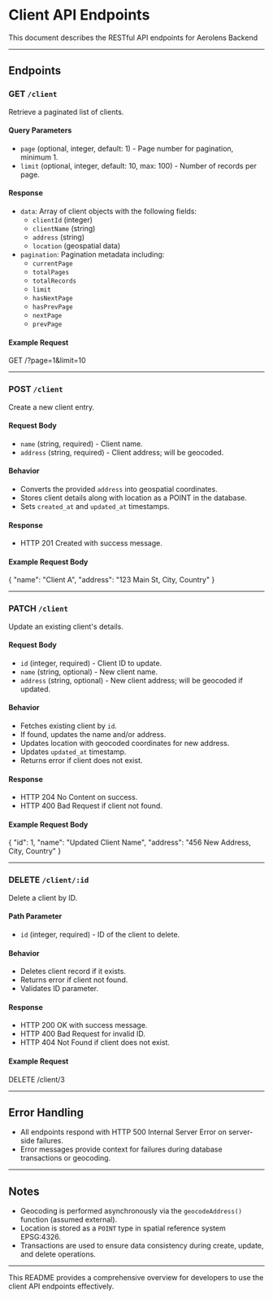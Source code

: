 # Client API Endpoints

This document describes the RESTful API endpoints for Aerolens Backend

---

## Endpoints

### GET `/client`

Retrieve a paginated list of clients.

#### Query Parameters

- `page` (optional, integer, default: 1) - Page number for pagination, minimum 1.
- `limit` (optional, integer, default: 10, max: 100) - Number of records per page.

#### Response

- `data`: Array of client objects with the following fields:
  - `clientId` (integer)
  - `clientName` (string)
  - `address` (string)
  - `location` (geospatial data)
- `pagination`: Pagination metadata including:
  - `currentPage`
  - `totalPages`
  - `totalRecords`
  - `limit`
  - `hasNextPage`
  - `hasPrevPage`
  - `nextPage`
  - `prevPage`

#### Example Request

GET /?page=1&limit=10

---

### POST `/client`

Create a new client entry.

#### Request Body

- `name` (string, required) - Client name.
- `address` (string, required) - Client address; will be geocoded.

#### Behavior

- Converts the provided `address` into geospatial coordinates.
- Stores client details along with location as a POINT in the database.
- Sets `created_at` and `updated_at` timestamps.

#### Response

- HTTP 201 Created with success message.

#### Example Request Body

{
"name": "Client A",
"address": "123 Main St, City, Country"
}

---

### PATCH `/client`

Update an existing client's details.

#### Request Body

- `id` (integer, required) - Client ID to update.
- `name` (string, optional) - New client name.
- `address` (string, optional) - New client address; will be geocoded if updated.

#### Behavior

- Fetches existing client by `id`.
- If found, updates the name and/or address.
- Updates location with geocoded coordinates for new address.
- Updates `updated_at` timestamp.
- Returns error if client does not exist.

#### Response

- HTTP 204 No Content on success.
- HTTP 400 Bad Request if client not found.

#### Example Request Body

{
"id": 1,
"name": "Updated Client Name",
"address": "456 New Address, City, Country"
}

---

### DELETE `/client/:id`

Delete a client by ID.

#### Path Parameter

- `id` (integer, required) - ID of the client to delete.

#### Behavior

- Deletes client record if it exists.
- Returns error if client not found.
- Validates ID parameter.

#### Response

- HTTP 200 OK with success message.
- HTTP 400 Bad Request for invalid ID.
- HTTP 404 Not Found if client does not exist.

#### Example Request

DELETE /client/3

---

## Error Handling

- All endpoints respond with HTTP 500 Internal Server Error on server-side failures.
- Error messages provide context for failures during database transactions or geocoding.

---

## Notes

- Geocoding is performed asynchronously via the `geocodeAddress()` function (assumed external).
- Location is stored as a `POINT` type in spatial reference system EPSG:4326.
- Transactions are used to ensure data consistency during create, update, and delete operations.

---

This README provides a comprehensive overview for developers to use the client API endpoints effectively.
